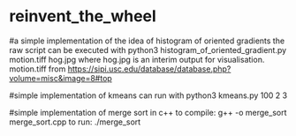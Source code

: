# reinvent_the_wheel

#a simple implementation of the idea of histogram of oriented gradients
the raw script can be executed with python3 histogram_of_oriented_gradient.py motion.tiff hog.jpg where hog.jpg is an interim output for visualisation.
motion.tiff from https://sipi.usc.edu/database/database.php?volume=misc&image=8#top

#simple implementation of kmeans
can run with python3 kmeans.py 100 2 3

#simple implementation of merge sort in c++
to compile: g++ -o merge_sort merge_sort.cpp
to run: ./merge_sort

